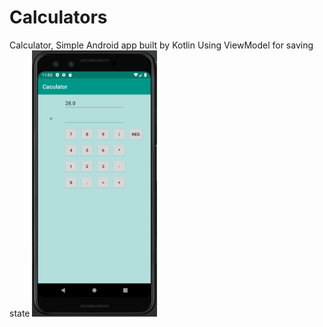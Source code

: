 # Calculators
Calculator, Simple Android app built by Kotlin
Using ViewModel for saving state
<img src="https://github.com/KateVu/Calculators/blob/master/Screen%20Shot.png" width="200">
